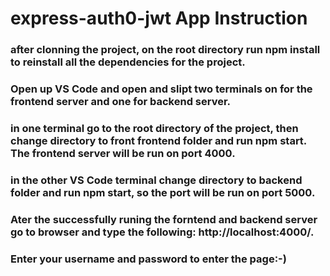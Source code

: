# express-auth0-jwt App Instruction

### after clonning the project, on the root directory run npm install to reinstall all the dependencies for the project. 
### Open up VS Code and open and slipt two terminals on for the frontend server and one for backend server.
### in one terminal go to the root directory of the project, then change directory to front frontend folder and run npm start. The frontend server will be run on port 4000.
### in the other VS Code terminal change directory to backend folder and run npm start, so the port will be run on port 5000.
### Ater the successfully runing the forntend and backend server go to browser and type the following: http://localhost:4000/. 
### Enter your username and password to enter the page:-)

